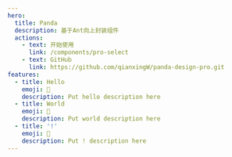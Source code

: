 ```yaml
---
hero:
  title: Panda
  description: 基于Ant向上封装组件
  actions:
    - text: 开始使用
      link: /components/pro-select
    - text: GitHub
      link: https://github.com/qianxingW/panda-design-pro.git
features:
  - title: Hello
    emoji: 💎
    description: Put hello description here
  - title: World
    emoji: 🌈
    description: Put world description here
  - title: '!'
    emoji: 🚀
    description: Put ! description here
---
```

